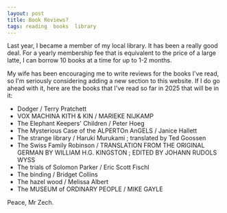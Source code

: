 ```yaml
---
layout: post
title: Book Reviews?
tags: reading  books  library
---
```


Last year, I became a member of my local library. It has been a really good deal. 
For a yearly membership fee that is equivalent to the price of a large latte, I can borrow 10 books at a time for up to 1-2 months.

My wife has been encouraging me to write reviews for the books I've read, so I'm seriously considering adding a new section to this website.
If I do go ahead with it, here are the books that I've read so far in 2025 that will be in it:
*  Dodger / Terry Pratchett
*  VOX MACHINA KITH & KIN / MARIEKE NIJKAMP
*  The Elephant Keepers' Children / Peter Hoeg
*  The Mysterious Case of the ALPERTOn AnGELS / Janice Hallett
*  The strange library / Haruki Murukami ; translated by Ted Goossen
*  The Swiss Family Robinson / TRANSLATION FROM THE ORIGINAL GERMAN BY WILLIAM H.G. KINGSTON ; EDITED BY JOHANN RUDOLS WYSS
*  The trials of Solomon Parker / Eric Scott Fischl
*  The binding / Bridget Collins
*  The hazel wood / Melissa Albert
*  The MUSEUM of ORDINARY PEOPLE / MIKE GAYLE

Peace, Mr Zech.
